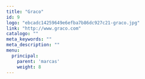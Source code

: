 ```yaml
---
title: "Graco"
id: 9
logo: "ebcadc14259649e6efba7b86dc927c21-graco.jpg"
link: "http://www.graco.com"
catalogo: ""
meta_keywords: ""
meta_description: ""
menu:
  principal:
    parent: 'marcas'
    weight: 8
---
```

